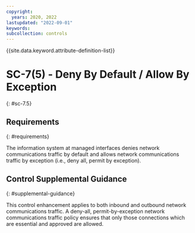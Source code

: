 ```yaml
---
copyright:
  years: 2020, 2022
lastupdated: "2022-09-01"
keywords: 
subcollection: controls
---
```



{{site.data.keyword.attribute-definition-list}}


# SC-7(5) - Deny By Default / Allow By Exception
{: #sc-7.5}

## Requirements
{: #requirements}

The information system at managed interfaces denies network communications traffic by default and allows network communications traffic by exception (i.e., deny all, permit by exception).

## Control Supplemental Guidance
{: #supplemental-guidance}

This control enhancement applies to both inbound and outbound network communications traffic. A deny-all, permit-by-exception network communications traffic policy ensures that only those connections which are essential and approved are allowed.
